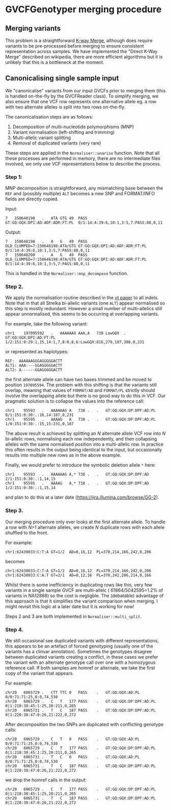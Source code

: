 # GVCFGenotyper merging procedure

## Merging variants

This problem is a straightforward [K-way Merge](https://en.wikipedia.org/wiki/K-Way_Merge_Algorithms), although does require variants to be pre-processed before merging to ensure consistent representation across samples.  We have implemented the "Direct K-Way Merge" described on wikipedia, there are more efficient algorithms but it is unlikely that this is a bottleneck at the moment. 

## Canonicalising single sample input

We "canonicalise" variants from our input GVCFs prior to merging them (this is handled on-the-fly by the GVCFReader class). To simplify merging, we also ensure that one VCF row represents one alternative allele eg. a row with two alternate alleles is split into two rows on-the-fly. 

The canonicalisation steps are as follows:

1. Decomposition of multi-nucleotide polymorphisms (MNP) 
2. Variant normalisation (left-shifting and trimming) 
3. Multi-allelic variant splitting
4. Removal of duplicated variants (very rare)

These steps are applied in the `Normaliser::unarise` function. Note that all these processes are performed in memory, there are no intermediate files involved, we only use VCF representations below to describe the process.

### Step 1:

MNP decomposition is straightforward, any mismatching base between the `REF` and (possibly multiple) `ALT` becomes a new SNP and FORMAT/INFO fields are directly copied. 
 
Input:

```
7	150648198	.	ATA	GTG	49	PASS	.	GT:GQ:GQX:DPI:AD:ADF:ADR:FT:PL	0/1:14:4:39:6,10:1,3:5,7:PASS:88,0,11

```

Output:

```
7	150648198	.	A	G	49	PASS	OLD_CLUMPED=7:150648198:ATA/GTG	GT:GQ:GQX:DPI:AD:ADF:ADR:FT:PL	0/1:14:4:39:6,10:1,3:5,7:PASS:88,0,11
7	150648200	.	A	G	49	PASS	OLD_CLUMPED=7:150648198:ATA/GTG	GT:GQ:GQX:DPI:AD:ADF:ADR:FT:PL	0/1:14:4:39:6,10:1,3:5,7:PASS:88,0,11
```

This is handled in the `Normaliser::mnp_decompose` function.

### Step 2.

 We apply the normalisation routine described in the [vt paper](https://academic.oup.com/bioinformatics/article/31/13/2202/196142) to all indels.  Note that in that all Strelka bi-allelic variants (one `ALT`) appear normalised so this step is mostly redundant. However a small number of multi-allelics still appear unnormalised, this seems to be occurring at overlapping variants. 

For example, take the following variant:

```
chr1	197095592	.	AAAAAAG	AAA,A	738	LowGQX	.	GT:GQ:GQX:DPI:AD:FT:PL	1/2:151:0:29:1,15,14:1,7,8:0,8,6:LowGQX:816,279,187,308,0,231
``` 

or represented as haplotypes:

```
REF:  AAAAAAGGGAGGGGGACTT
ALT1: AAA----GGAGGGGGACTT
ALT2: A------GGAGGGGGACTT
```

the first alternate allele can have two bases trimmed and be moved to position `197095594`. The problem with this shifting is that the variants still overlap, meaning that values of `FORMAT/AD` and `FORMAT/PL` strictly should involve the overlapping allele but there is no good way to do this in VCF. Our pragmatic solution is to collapse the values into the reference call:

```
chr1	95593	.	AAAAAAG	A	738	.	.	GT:GQ:GQX:DP:DPF:AD:PL	0/1:151:0:30:.:16,14:187,0,231
chr1	95595	.	AAAAG	A	738	.	.	GT:GQ:GQX:DP:DPF:AD:PL	1/0:151:0:30:.:15,15:231,0,187
```
The above result is achieved by splitting an *N* alternate allele VCF row into *N* bi-allelic rows, normalising each row independently, and then collapsing alleles with the same normalised position into a multi-allelic row. In practice this often results in the output being identical to the input, but occasionally results into multiple new rows as in the above example.   

Finally, we would prefer to introduce the symbolic deletion allele `*`  here:

```
chr1	95593	.	AAAAAAG	A,*	738	.	.	GT:GQ:GQX:DP:DPF:AD	2/1:151:0:30:.:1,14,15
chr1	95595	.	AAAAG	A,*	738	.	.	GT:GQ:GQX:DP:DPF:AD	1/2:151:0:30:.:1,15,14
```
 
and plan to do this at a later date (https://jira.illumina.com/browse/GG-2).


### Step 3.

Our merging procedure only ever looks at the first alternate allele. To handle a row with *N>1* alternate alleles, we create *N* duplicate rows with each allele shuffled to the front. 

For example:

```
chr1:62430033:C:T:A	GT=1/2	AD=0,16,12	PL=370,214,166,242,0,206
```

becomes

```
chr1:62430033:C:T:A	GT=1/2	AD=0,16,12	PL=370,214,166,242,0,206
chr1:62430033:C:A:T	GT=2/1	AD=0,12,16	PL=370,242,206,214,0,166

```

Whilst there is some inefficiency in duplicating rows like this, very few variants in a single sample GVCF  are multi-allelc ( 61864/5042595=1.2%  of variants in NA12888) so the cost is negligble. The (debatable) advantage of this approach is that it simplifies the variant comparison when merging. I might revisit this logic at a later date but it is working for now!

Steps 2 and 3 are both implemented in `Normaliser::multi_split`.

### Step 4.

We still occasional see duplicated variants with different representations, this appears to be an artefact of forced genotyping (usually one of the variants has a clinvar annotation).  Sometimes the genotypes disagree between duplicated variants creating a conflict, in these cases we prefer the variant with an alternate genotype call over one with a homozygous reference call. If both samples are homref or alternate, we take the first copy of the variant that appears.

For example:

```
chr20	6065729	.	CTT	TTC	0	PASS	.	GT:GQ:GQX:AD:PL	0/0:71:71:25,0:0,74,530
chr20	6065729	.	C	T	177	PASS	.	GT:GQ:GQX:DP:DPF:AD:PL	0|1:210:30:45:1:25,20:211,0,265
chr20	6065731	.	T	C	187	PASS	.	GT:GQ:GQX:DP:DPF:AD:PL	0|1:220:30:47:0:26,21:222,0,272
```

After decomposition the two SNPs are duplicated with conflicting genotype calls:

```
chr20	6065729	.	C	T	0	PASS	.	GT:GQ:GQX:AD:PL	0/0:71:71:25,0:0,74,530
chr20	6065729	.	C	T	177	PASS	.	GT:GQ:GQX:DP:DPF:AD:PL	0|1:210:30:45:1:25,20:211,0,265
chr20	6065731	.	T	C	0	PASS	.	GT:GQ:GQX:AD:PL	0/0:71:71:25,0:0,74,530
chr20	6065731	.	T	C	187	PASS	.	GT:GQ:GQX:DP:DPF:AD:PL	0|1:220:30:47:0:26,21:222,0,272
```

we drop the homref calls in the output:

```
chr20	6065729	.	C	T	177	PASS	.	GT:GQ:GQX:DP:DPF:AD:PL	0|1:210:30:45:1:25,20:211,0,265
chr20	6065731	.	T	C	187	PASS	.	GT:GQ:GQX:DP:DPF:AD:PL	0|1:220:30:47:0:26,21:222,0,272
```
